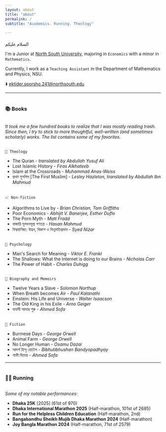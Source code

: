 ```yaml
---
layout: about
title: "about"
permalink: /
subtitle: "Academics. Running. Theology"

---
```


<br style="line-height:0.5;">
السلام عليكم


I'm a Junior at [North South University](https://www.northsouth.edu/), majoring in `Economics` with a minor in `Mathematics`.

Currently, I work as a `Teaching Assistant` in the Department of Mathematics and Physics, NSU.

⬇️ ektider.sporsho.241@northsouth.edu

---
<br style="line-height:0.2;">

### 📚 Books
<br style="line-height:0.1;">

_It took me a few hundred books to realize that I was mostly reading trash. Since then, I try to stick to more thoughtful, well-written _(and sometimes scholarly)_ works. The list contains some of my favorites._

<br style="line-height:0.3;">

`🕋 Theology`
- The Quran - _translated by Abdullah Yusuf Ali_
- Lost Islamic History - _Firas Alkhateeb_
- Islam at the Crossroads - _Muhammad Anas-Weiss_
- প্রথম মুসলিম [The First Muslim] - _Lesley Hazleton, translated by Abdullah Ibn Mahmud_

<br style="line-height:0.3;">

`📈 Non-fiction`
- Algorithms to Live by - _Brian Christian, Tom Griffiths_
- Poor Economics - _Abhijit V. Banerjee, Esther Duflo_
- The Porn Myth - _Matt Fradd_
- বাজারি মূলধনমূল্য গণতন্ত্র - _Hasan Mahmud_
- বিশ্ববাণিজ্য: উদ্ভব, বিকাশ ও ভিন্নমতিপ্রভাব - _Syed Nizar_

<br style="line-height:0.3;">

`🧠 Psychology`
- Man's Search for Meaning - _Viktor E. Frankl_
- The Shallows: What the Internet is doing to our Brains - _Nicholas Carr_
- The Power of Habit - _Charles Duhigg_

<br style="line-height:0.3;">

`👤 Biography and Memoirs`
- Twelve Years a Slave - _Solomon Northup_
- When Breath becomes Air - _Paul Kalanathi_
- Einstein: His Life and Universe - _Walter Isaacson_
- The Old King in his Exile - _Arno Geiger_
- যাযাবী আমার শুরু - _Ahmed Sofa_

<br style="line-height:0.3;">

`📖 Fiction`
- Burmese Days - _George Orwell_
- Animal Farm - _George Orwell_
- No Longer Human - _Osamu Dazai_
- আদর্শ হিন্দু হোটেল - _Bibhutibhushan Bandyopadhyay_
- গাভী বিত্তান্ত - _Ahmed Sofa_

---
<br style="line-height:0.2;">

### 🏃‍♂️ Running

<br style="line-height:0.1;">

_Some of my notable performances:_

- **Dhaka 25K** [2025] (61st of 970)
- **Dhaka International Marathon 2025** (Half-marathon, 101st of 2685)
- **Run for the Helpless Children Education** (Half-marathon, 2nd)
- **Bangabandhu Sheikh Mujib Dhaka Marathon 2024** (Half-marathon)
- **Joy Bangla Marathon 2024** (Half-marathon, 71st of 2579)

